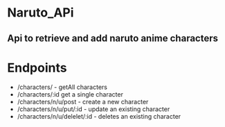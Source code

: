 # Naruto_APi
## Api to retrieve and add naruto anime characters
# Endpoints
* /characters/ - getAll characters
* /characters/:id get a single character
* /characters/n/u/post - create a new character
* /characters/n/u/put/:id - update an existing character
* /characters/n/u/delelet/:id - deletes an existing character 




